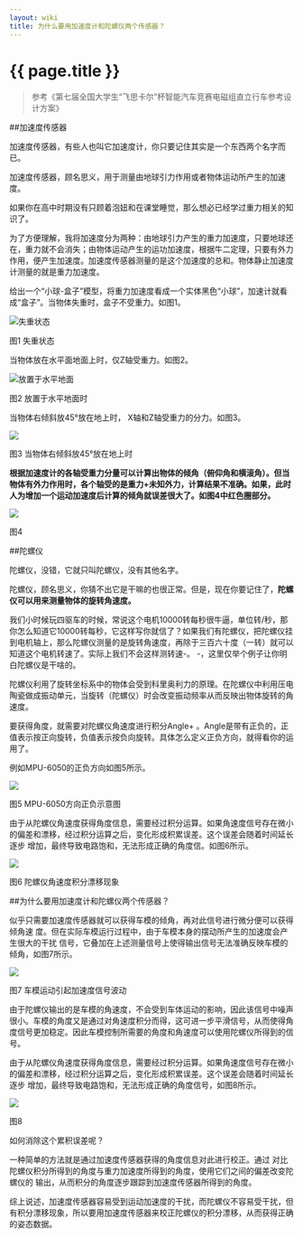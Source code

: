 ```yaml
---
layout: wiki
title: 为什么要用加速度计和陀螺仪两个传感器？
---
```


# {{ page.title }}

> 参考《第七届全国大学生“飞思卡尔”杯智能汽车竞赛电磁组直立行车参考设计方案》

##加速度传感器

加速度传感器，有些人也叫它加速度计，你只要记住其实是一个东西两个名字而已。

加速度传感器，顾名思义，用于测量由地球引力作用或者物体运动所产生的加速度。

如果你在高中时期没有只顾着泡妞和在课堂睡觉，那么想必已经学过重力相关的知识了。

为了方便理解，我将加速度分为两种：由地球引力产生的重力加速度，只要地球还在，重力就不会消失；由物体运动产生的运功加速度，根据牛二定理，只要有外力作用，便产生加速度。加速度传感器测量的是这个加速度的总和。物体静止加速度计测量的就是重力加速度。

给出一个“小球-盒子”模型，将重力加速度看成一个实体黑色“小球”，加速计就看成“盒子”。当物体失重时，盒子不受重力。如图1。

![失重状态](/img/wiki/acceleration-01.png)

图1 失重状态

当物体放在水平面地面上时，仅Z轴受重力。如图2。

![放置于水平地面](/img/wiki/acceleration-02.png)

图2 放置于水平地面时

当物体右倾斜放45°放在地上时， X轴和Z轴受重力的分力。如图3。

![](/img/wiki/acceleration-03.png)

图3 当物体右倾斜放45°放在地上时

**根据加速度计的各轴受重力分量可以计算出物体的倾角（俯仰角和横滚角）。但当物体有外力作用时，各个轴受的是重力+未知外力，计算结果不准确。如果，此时人为增加一个运动加速度后计算的倾角就误差很大了。如图4中红色圈部分。**

![](/img/wiki/acceleration-04.png)

图4

##陀螺仪

陀螺仪，没错，它就只叫陀螺仪，没有其他名字。

陀螺仪，顾名思义，你猜不出它是干嘛的也很正常。但是，现在你要记住了，**陀螺仪可以用来测量物体的旋转角速度。**

我们小时候玩四驱车的时候，常说这个电机10000转每秒很牛逼，单位转/秒，那你怎么知道它10000转每秒，它这样写你就信了？如果我们有陀螺仪，把陀螺仪挂到电机轴上，那么陀螺仪测量的是旋转角速度，再除于三百六十度（一转）就可以知道这个电机转速了。实际上我们不会这样测转速-。 -，这里仅举个例子让你明白陀螺仪是干啥的。

陀螺仪利用了旋转坐标系中的物体会受到科里奥利力的原理。在陀螺仪中利用压电陶瓷做成振动单元，当旋转（陀螺仪）时会改变振动频率从而反映出物体旋转的角速度。

要获得角度，就需要对陀螺仪角速度进行积分Angle+ 。Angle是带有正负的，正值表示按正向旋转，负值表示按负向旋转。具体怎么定义正负方向，就得看你的运用了。

例如MPU-6050的正负方向如图5所示。

![](/img/wiki/gyroscope-01.png)

图5 MPU-6050方向正负示意图

由于从陀螺仪角速度获得角度信息，需要经过积分运算。如果角速度信号存在微小
的偏差和漂移，经过积分运算之后，变化形成积累误差。这个误差会随着时间延长逐步
增加，最终导致电路饱和，无法形成正确的角度信。如图6所示。

![](/img/wiki/gyroscope-02.png)

图6 陀螺仪角速度积分漂移现象

##为什么要用加速度计和陀螺仪两个传感器？

似乎只需要加速度传感器就可以获得车模的倾角，再对此信号进行微分便可以获得倾角速
度。但在实际车模运行过程中，由于车模本身的摆动所产生的加速度会产生很大的干扰
信号，它叠加在上述测量信号上使得输出信号无法准确反映车模的倾角，如图7所示。

![](/img/wiki/why-accel-gyro-01.png)

图7 车模运动引起加速度信号波动


由于陀螺仪输出的是车模的角速度，不会受到车体运动的影响，因此该信号中噪声很小。车模的角度又是通过对角速度积分而得，这可进一步平滑信号，从而使得角度信号更加稳定。因此车模控制所需要的角度和角速度可以使用陀螺仪所得到的信号。

由于从陀螺仪角速度获得角度信息，需要经过积分运算。如果角速度信号存在微小
的偏差和漂移，经过积分运算之后，变化形成积累误差。这个误差会随着时间延长逐步
增加，最终导致电路饱和，无法形成正确的角度信号，如图8所示。

![](/img/wiki/gyroscope-02.png)

图8

如何消除这个累积误差呢？

一种简单的方法就是通过加速度传感器获得的角度信息对此进行校正。通过
对比陀螺仪积分所得到的角度与重力加速度所得到的角度，使用它们之间的偏差改变陀螺仪的
输出，从而积分的角度逐步跟踪到加速度传感器所得到的角度。

综上说述，加速度传感器容易受到运动加速度的干扰，而陀螺仪不容易受干扰，但有积分漂移现象，所以要用加速度传感器来校正陀螺仪的积分漂移，从而获得正确的姿态数据。